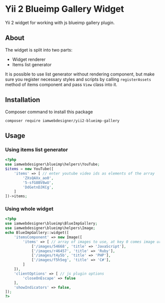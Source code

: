 # Yii 2 Blueimp Gallery Widget

Yii 2 widget for working with js blueimp gallery plugin.

## About

The widget is split into two parts:  
- Widget renderer  
- Items list generator  

It is possible to use list generator without rendering component, but make sure you register necessary styles and scripts by calling `registerAssets` method of items component and pass `View` class into it.

## Installation

Composer command to install this package
```
composer require iamwebdesigner/yii2-blueimp-gallery
```

## Usage

### Using items list generator
```php
<?php
use iamwebdesigner\blueimp\helpers\YouTube;
$items = new YouTube([
	'items' => [ // enter youtube video ids as elements of the array
		'ZXsQAXx_ao0',
		'5-sfG8BV8wU',
		'DdGetnDJKCg',
	]
])->items;
```

### Using whole widget
```php
<?php
use iamwebdesigner\blueimp\BlueImpGallery;
use iamwebdesigner\blueimp\helpers\Image;
echo BlueImpGallery::widget([
    'itemsComponent' => new Image([
        'items' => [ // array of images to use, at key 0 comes image url
            ['/images/54668', 'title' => 'JavaScript'],
            ['/images/r46457', 'title' => 'Ruby'],
            ['/images/t4y5b', 'title' => 'PHP'],
            ['/images/f5h5eg', 'title' => 'C#'],
        ]
    ]),
    'clientOptions' => [ // js plugin options
        'closeOnEscape' => false
    ],
    'showIndicators' => false,
]);
?>
```